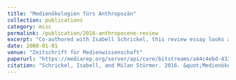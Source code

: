 ```yaml
---
title: "Medienökologien fürs Anthropozän"
collection: publications
category: misc
permalink: /publication/2016-anthropocene-review
excerpt: "Co-authored with Isabell Schrickel, this review essay looks at the discourse around the Anthropocene in media studies and covers Jussi Parikka's <i>The Anthrobscene</i> (2014), <i>A Geology of Media, Minneapolis (2015), as well as McKenzie Wark's <i>Molecular Red. Theory for the Anthropocene (2015).</i>"
date: 2000-01-01
venue: "Zeitschrift für Medienwissenschaft"
paperurl: "https://mediarep.org/server/api/core/bitstreams/a44c4ebd-4339-4afb-8b52-d0c19e8e87c8/content"
citation: "Schrickel, Isabell, and Milan Stürmer. 2016. &quot;Medienökologien Fürs Anthropozän.&quot <i>Zeitschrift Für Medienwissenschaft</i> 14: 180–85."
---
```

